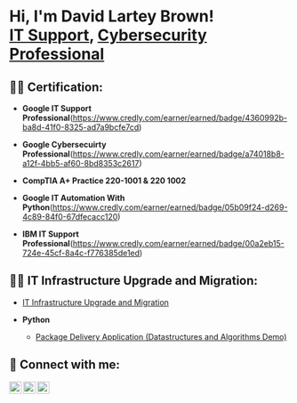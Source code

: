 <h1>Hi, I'm David Lartey Brown! <br/><a href="https://github.com/joshmadakor1">IT Support</a>, <a href="https://www.linkedin.com/in/joshmadakor/">Cybersecurity Professional</a>

<h2>👨‍💻 Certification:</h2>

- <b>Google IT Support Professional</b>(https://www.credly.com/earner/earned/badge/4360992b-ba8d-41f0-8325-ad7a9bcfe7cd)

- <b>Google Cybersecuirty Professional</b>(https://www.credly.com/earner/earned/badge/a74018b8-a12f-4bb5-af60-8bd8353c2617)

- <b>CompTIA A+ Practice 220-1001 & 220 1002</b>

- <b>Google IT Automation With Python</b>(https://www.credly.com/earner/earned/badge/05b09f24-d269-4c89-84f0-67dfecacc120)

- <b>IBM IT Support Professional</b>(https://www.credly.com/earner/earned/badge/00a2eb15-724e-45cf-8a4c-f776385de1ed)

<h2>👨‍💻  IT Infrastructure Upgrade and Migration:</h2>

- [IT Infrastructure Upgrade and Migration](https://github.com/Davlarbro/IT-Infrastructure-and-Migration-/tree/main)

- <b>Python</b>
  - [Package Delivery Application (Datastructures and Algorithms Demo)](https://github.com/joshmadakor1/Package-Delivery-Pathfinding-Algorithm)


<h2> 🤳 Connect with me:</h2>

[<img align="left" alt="JoshMadakor | Twitter" width="22px" src="https://cdn.jsdelivr.net/npm/simple-icons@v3/icons/twitter.svg" />][twitter]
[<img align="left" alt="JoshMadakor | LinkedIn" width="22px" src="https://cdn.jsdelivr.net/npm/simple-icons@v3/icons/linkedin.svg" />][linkedin]
[<img align="left" alt="JoshMadakor | Instagram" width="22px" src="https://cdn.jsdelivr.net/npm/simple-icons@v3/icons/instagram.svg" />][instagram]

[twitter]: https://twitter.com/EkowBrown6
[instagram]: https://www.instagram.com/davidekowbrown/
[linkedin]: https://linkedin.com/in/david-ekow-brown-800519163

<!--
**joshmadakor1/joshmadakor1** is a ✨ _special_ ✨ repository because its `README.md` (this file) appears on your GitHub profile.

Here are some ideas to get you started:

- 🔭 I’m currently working on ...
- 🌱 I’m currently learning ...
- 👯 I’m looking to collaborate on ...
- 🤔 I’m looking for help with ...
- 💬 Ask me about ...
- 📫 How to reach me: ...
- 😄 Pronouns: ...
- ⚡ Fun fact: ...
-->
